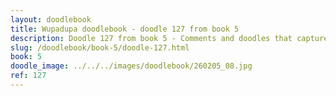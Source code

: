 ```yaml
---
layout: doodlebook
title: Wupadupa doodlebook - doodle 127 from book 5
description: Doodle 127 from book 5 - Comments and doodles that capture the essence of this event  
slug: /doodlebook/book-5/doodle-127.html
book: 5
doodle_image: ../../../images/doodlebook/260205_08.jpg
ref: 127
---	  
```

																																																																							